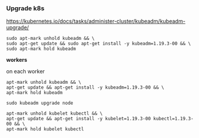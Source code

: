 ### Upgrade k8s

https://kubernetes.io/docs/tasks/administer-cluster/kubeadm/kubeadm-upgrade/

```
sudo apt-mark unhold kubeadm && \
sudo apt-get update && sudo apt-get install -y kubeadm=1.19.3-00 && \
sudo apt-mark hold kubeadm
```


**workers**

on each worker
```
apt-mark unhold kubeadm && \
apt-get update && apt-get install -y kubeadm=1.19.3-00 && \
apt-mark hold kubeadm
```

```
sudo kubeadm upgrade node
```


```
apt-mark unhold kubelet kubectl && \
apt-get update && apt-get install -y kubelet=1.19.3-00 kubectl=1.19.3-00 && \
apt-mark hold kubelet kubectl
```